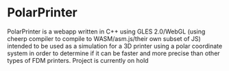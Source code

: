 # PolarPrinter
PolarPrinter is a webapp written in C++ using GLES 2.0/WebGL (using cheerp compiler to compile to WASM/asm.js/their own subset of JS) intended to be used as a simulation for a 3D printer using a polar coordinate system in order to determine if it can be faster and more precise than other types of FDM printers. Project is currently on hold
